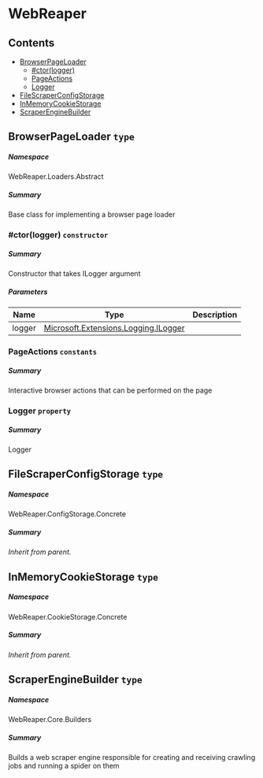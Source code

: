 <a name='assembly'></a>
# WebReaper

## Contents

- [BrowserPageLoader](#T-WebReaper-Loaders-Abstract-BrowserPageLoader 'WebReaper.Loaders.Abstract.BrowserPageLoader')
  - [#ctor(logger)](#M-WebReaper-Loaders-Abstract-BrowserPageLoader-#ctor-Microsoft-Extensions-Logging-ILogger- 'WebReaper.Loaders.Abstract.BrowserPageLoader.#ctor(Microsoft.Extensions.Logging.ILogger)')
  - [PageActions](#F-WebReaper-Loaders-Abstract-BrowserPageLoader-PageActions 'WebReaper.Loaders.Abstract.BrowserPageLoader.PageActions')
  - [Logger](#P-WebReaper-Loaders-Abstract-BrowserPageLoader-Logger 'WebReaper.Loaders.Abstract.BrowserPageLoader.Logger')
- [FileScraperConfigStorage](#T-WebReaper-ConfigStorage-Concrete-FileScraperConfigStorage 'WebReaper.ConfigStorage.Concrete.FileScraperConfigStorage')
- [InMemoryCookieStorage](#T-WebReaper-CookieStorage-Concrete-InMemoryCookieStorage 'WebReaper.CookieStorage.Concrete.InMemoryCookieStorage')
- [ScraperEngineBuilder](#T-WebReaper-Core-Builders-ScraperEngineBuilder 'WebReaper.Core.Builders.ScraperEngineBuilder')

<a name='T-WebReaper-Loaders-Abstract-BrowserPageLoader'></a>
## BrowserPageLoader `type`

##### Namespace

WebReaper.Loaders.Abstract

##### Summary

Base class for implementing a browser page loader

<a name='M-WebReaper-Loaders-Abstract-BrowserPageLoader-#ctor-Microsoft-Extensions-Logging-ILogger-'></a>
### #ctor(logger) `constructor`

##### Summary

Constructor that takes ILogger argument

##### Parameters

| Name | Type | Description |
| ---- | ---- | ----------- |
| logger | [Microsoft.Extensions.Logging.ILogger](#T-Microsoft-Extensions-Logging-ILogger 'Microsoft.Extensions.Logging.ILogger') |  |

<a name='F-WebReaper-Loaders-Abstract-BrowserPageLoader-PageActions'></a>
### PageActions `constants`

##### Summary

Interactive browser actions that can be performed on the page

<a name='P-WebReaper-Loaders-Abstract-BrowserPageLoader-Logger'></a>
### Logger `property`

##### Summary

Logger

<a name='T-WebReaper-ConfigStorage-Concrete-FileScraperConfigStorage'></a>
## FileScraperConfigStorage `type`

##### Namespace

WebReaper.ConfigStorage.Concrete

##### Summary

*Inherit from parent.*

<a name='T-WebReaper-CookieStorage-Concrete-InMemoryCookieStorage'></a>
## InMemoryCookieStorage `type`

##### Namespace

WebReaper.CookieStorage.Concrete

##### Summary

*Inherit from parent.*

<a name='T-WebReaper-Core-Builders-ScraperEngineBuilder'></a>
## ScraperEngineBuilder `type`

##### Namespace

WebReaper.Core.Builders

##### Summary

Builds a web scraper engine responsible for creating and receiving crawling jobs and running a spider on them
